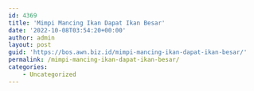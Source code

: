 ```yaml
---
id: 4369
title: 'Mimpi Mancing Ikan Dapat Ikan Besar'
date: '2022-10-08T03:54:20+00:00'
author: admin
layout: post
guid: 'https://bos.awn.biz.id/mimpi-mancing-ikan-dapat-ikan-besar/'
permalink: /mimpi-mancing-ikan-dapat-ikan-besar/
categories:
    - Uncategorized
---
```


